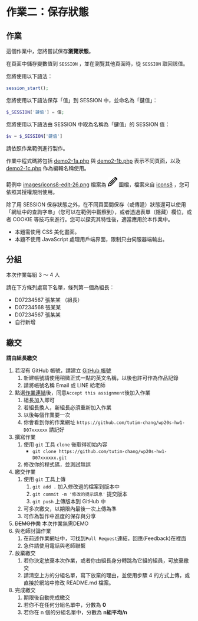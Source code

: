 # 作業二：保存狀態

## 作業

這個作業中，您將嘗試保存**瀏覽狀態**。

在頁面中儲存變數值到 ```SESSION``` ，並在瀏覽其他頁面時，從 ```SESSION``` 取回該值。

您將使用以下語法：

```php
session_start();
```

您將使用以下語法保存「值」到 SESSION 中，並命名為「鍵值」：

```php
$_SESSION['鍵值'] = 值;
```

您將使用以下語法由 SESSION 中取為名稱為「鍵值」的 SESSION 值：
```php
$v = $_SESSION['鍵值']
```

請依照作業範例進行製作。

作業中程式碼將包括 [demo2-1a.php](demo2-1a.php) 與 [demo2-1b.php](demo2-1b.php) 表示不同頁面，以及 [demo2-1c.php](demo2-1c.php) 作為編輯名稱使用。

範例中 [images/icons8-edit-26.png](images/icons8-edit-26.png) 檔案為 ![images/icons8-edit-26.png](images/icons8-edit-26.png) 圖檔，檔案來自 [icons8](https://icons8.com/) ，您可依照其授權規則使用。

除了用 SESSION 保存狀態之外，在不同頁面間保存（或傳遞）狀態還可以使用「網址中的查詢字串」（您可以在範例中觀察到），或者透過表單（隱藏）欄位，或者 COOKIE 等技巧來進行。您可以探究其特性後，適當應用於本作業中。

* 本題需使用 CSS 美化畫面。
* 本題不使用 JavaScript 處理用戶端界面，限制只由伺服器端輸出。


## 分組

本次作業每組 3 ～ 4 人

請在下方條列處寫下名單，條列第一個為組長：

* D07234567 張某某 （組長）
* D07234568 張某某
* D07234567 張某某
* 自行新增


## 繳交

**請由組長繳交**

1. 若沒有 GitHub 帳號，請建立 [GitHub 帳號](https://github.com/join)
    1. 新建帳號請使用稍微正式一點的英文名稱，以後也許可作為作品記錄
    2. 請將帳號名稱 Email 或 LINE 給老師
2. 點選[作業連結](https://classroom.github.com/a/LwUQ3-d8)後，同意```Accept this assignment```後加入作業
    1. 組長加入即可
    2. 若組長換人，新組長必須重新加入作業
    3. 以後每個作業要一次
    4. 你會看到你的作業網址 ```https://github.com/tutim-chang/wp20s-hw1-D07xxxxxx``` 請記好
3. 撰寫作業
    1. 使用 ```git``` 工具 ```clone``` 後取得初始內容
        * ```git clone https://github.com/tutim-chang/wp20s-hw1-D07xxxxxx.git```
    2. 修改你的程式碼，並測試無誤
4. 繳交作業
    1. 使用 ```git``` 工具上傳
        1. ```git add .``` 加入修改過的檔案到版本中
        2. ```git commit -m '修改的提示訊息'``` 提交版本
        3. ```git push``` 上傳版本到 GitHub 中
    5. 可多次繳交，以期限內最後一次上傳為準
    6. 可作為製作中進度的保存與分享
5. ~~DEMO作業~~ 本次作業無需DEMO
6. 與老師討論作業
    1. 在前述作業網址中，可找到```Pull Request```連結，回應(Feedback)在裡面
    2. 急件請使用電話與老師聯繫
7. 放棄繳交
    1. 若你決定放棄本次作業，或者你由組長身分轉跳為它組的組員，可放棄繳交
    2. 請清空上方的分組名單，寫下放棄的理由，並使用步驟 4 的方式上傳，或直接於網站中修改 README.md 檔案。
8. 完成繳交
    1. 期限後自動完成繳交
    2. 若你不在任何分組名單中，分數為 __0__
    3. 若你在 n 個的分組名單中，分數為 __n組平均/n__
